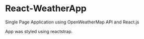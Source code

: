 # React-WeatherApp
Single Page Application using OpenWeatherMap API and React.js

App was styled using reactstrap.
